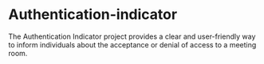 # Authentication-indicator
The Authentication Indicator project provides a clear and user-friendly way to inform individuals about the acceptance or denial of access to a meeting room.
